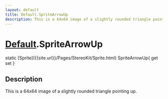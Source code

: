 ```yaml
---
layout: default
title: Default.SpriteArrowUp
description: This is a 64x64 image of a slightly rounded triangle pointing up.
---
```

# [Default]({{site.url}}/Pages/StereoKit/Default.html).SpriteArrowUp

<div class='signature' markdown='1'>
static [Sprite]({{site.url}}/Pages/StereoKit/Sprite.html) SpriteArrowUp{ get set }
</div>

## Description
This is a 64x64 image of a slightly rounded triangle
pointing up.

